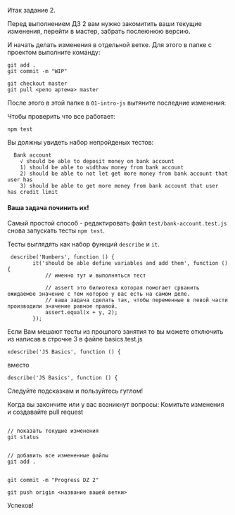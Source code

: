 Итак задание 2.

Перед выполнением ДЗ 2 вам нужно закомитить ваши текущие изменения, перейти в мастер, забрать послеюнюю версию.

И начать делать изменения в отдельной ветке.
Для этого в папке с проектом выполните команду:

```
git add .
git commit -m "WIP"

git checkout master
git pull <репо артема> master
```

После этого в этой папке в `01-intro-js` вытяните последние изменения:

Чтобы проверить что все работает:

```
npm test
```

Вы должны увидеть набор непройденых тестов:

```
  Bank account
    √ should be able to deposit money on bank account
    1) should be able to widthaw money from bank account
    2) should be able to not let get more money from bank account that user has
    3) should be able to get more money from bank account that user has credit limit
```

#### Ваша задача починить их!

Самый простой способ - редактировать файл `test/bank-account.test.js` снова запускать тесты `npm test`.

Тесты выглядять как набор функций `describe` и `it`. 

```
 describe('Numbers', function () {
        it('should be able define variables and add them', function () {
            // именно тут и выполняться тест

            // assert это билиотека которая помогает срванить ожидаемое значение с тем которое у вас есть на самом деле. 
            // ваша задача сделать так, чтобы переменные в левой части производили значение равное правой. 
            assert.equal(x + y, 2);
        });
```

Если Вам мешают тесты из прошлого занятия то вы можете отключить из написав в строчке 3 в файле basics.test.js
```
xdescribe('JS Basics', function () {
````
вместо

```
describe('JS Basics', function () {
```

Следуйте подсказкам и пользуйтесь гуглом! 


Когда вы закончите или у вас возникнут вопросы:
Комитьте изменения и создавайте pull request
```

// показать текущие изменения
git status 


// добавить все измененные файлы
git add . 


git commit -m "Progress DZ 2"

git push origin <название вашей ветки>
```


Успехов!